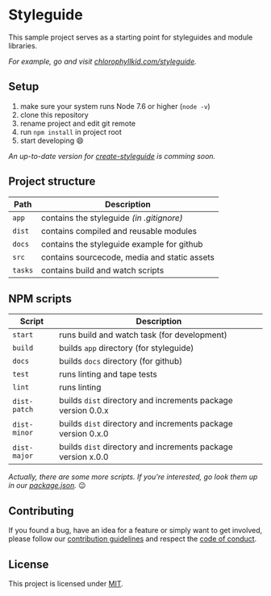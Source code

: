 # Styleguide

This sample project serves as a starting point for styleguides and module libraries.

_For example, go and visit [chlorophyllkid.com/styleguide](https://www.chlorophyllkid.com/styleguide)._


## Setup

1.  make sure your system runs Node 7.6 or higher (`node -v`)
2.  clone this repository
3.  rename project and edit git remote
4.  run `npm install` in project root
5.  start developing :smile:

_An up-to-date version for [create-styleguide](https://github.com/chlorophyllkid/create-styleguide) is comming soon._


## Project structure

| Path    | Description                                  |
| ------- | -------------------------------------------- |
| `app`   | contains the styleguide *(in .gitignore)*    |
| `dist`  | contains compiled and reusable modules       |
| `docs`  | contains the styleguide example for github   |
| `src`   | contains sourcecode, media and static assets |
| `tasks` | contains build and watch scripts             |


## NPM scripts

| Script       | Description                                                  |
| ------------ | ------------------------------------------------------------ |
| `start`      | runs build and watch task (for development)                  |
| `build`      | builds `app` directory (for styleguide)                      |
| `docs`       | builds `docs` directory (for github)                         |
| `test`       | runs linting and tape tests                                  |
| `lint`       | runs linting                                                 |
| `dist-patch` | builds `dist` directory and increments package version 0.0.x |
| `dist-minor` | builds `dist` directory and increments package version 0.x.0 |
| `dist-major` | builds `dist` directory and increments package version x.0.0 |

_Actually, there are some more scripts. If you're interested, go look them up in our [package.json](https://github.com/chlorophyllkid/styleguide/blob/master/package.json)._ :wink:

## Contributing

If you found a bug, have an idea for a feature or simply want to get involved, please follow our [contribution guidelines](https://github.com/chlorophyllkid/styleguide/blob/master/.github/CONTRIBUTING.md) and respect the [code of conduct](https://github.com/chlorophyllkid/styleguide/blob/master/.github/CODE_OF_CONDUCT.md).


## License

This project is licensed under [MIT](https://github.com/chlorophyllkid/styleguide/blob/master/LICENSE).
